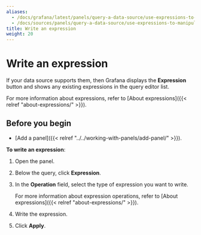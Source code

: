 ```yaml
---
aliases:
  - /docs/grafana/latest/panels/query-a-data-source/use-expressions-to-manipulate-data/write-an-expression/
  - /docs/sources/panels/query-a-data-source/use-expressions-to-manipulate-data/write-an-expression/
title: Write an expression
weight: 20
---
```


# Write an expression

If your data source supports them, then Grafana displays the **Expression** button and shows any existing expressions in the query editor list.

For more information about expressions, refer to [About expressions]({{< relref "about-expressions/" >}}).

## Before you begin

- [Add a panel]({{< relref "../../working-with-panels/add-panel/" >}}).

**To write an expression**:

1. Open the panel.
1. Below the query, click **Expression**.
1. In the **Operation** field, select the type of expression you want to write.

   For more information about expression operations, refer to [About expressions]({{< relref "about-expressions/" >}}).

1. Write the expression.
1. Click **Apply**.
